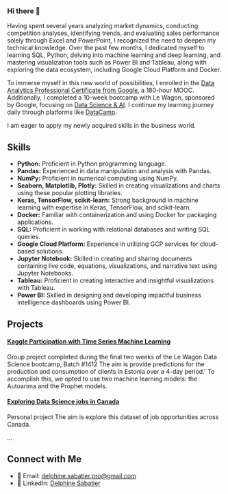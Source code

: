 ### Hi there 👋

Having spent several years analyzing market dynamics, conducting competition analyses, identifying trends, and evaluating sales performance solely through Excel and PowerPoint, I recognized the need to deepen my technical knowledge. Over the past few months, I dedicated myself to learning SQL, Python, delving into machine learning and deep learning, and mastering visualization tools such as Power BI and Tableau, along with exploring the data ecosystem, including Google Cloud Platform and Docker.

To immerse myself in this new world of possibilities, I enrolled in the [Data Analytics Professional Certificate from Google](https://www.coursera.org/professional-certificates/google-data-analytics), a 180-hour MOOC. Additionally, I completed a 10-week bootcamp with Le Wagon, sponsored by Google, focusing on [Data Science & AI](https://www.lewagon.com/fr/paris/data-science-course). I continue my learning journey daily through platforms like [DataCamp](https://www.datacamp.com/).

I am eager to apply my newly acquired skills in the business world.

## Skills

- **Python:** Proficient in Python programming language.
- **Pandas:** Experienced in data manipulation and analysis with Pandas.
- **NumPy:** Proficient in numerical computing using NumPy.
- **Seaborn, Matplotlib, Plotly:** Skilled in creating visualizations and charts using these popular plotting libraries.
- **Keras, TensorFlow, scikit-learn:** Strong background in machine learning with expertise in Keras, TensorFlow, and scikit-learn.
- **Docker:** Familiar with containerization and using Docker for packaging applications.
- **SQL:** Proficient in working with relational databases and writing SQL queries.
- **Google Cloud Platform:** Experience in utilizing GCP services for cloud-based solutions.
- **Jupyter Notebook:** Skilled in creating and sharing documents containing live code, equations, visualizations, and narrative text using Jupyter Notebooks.
- **Tableau:** Proficient in creating interactive and insightful visualizations with Tableau.
- **Power BI:** Skilled in designing and developing impactful business intelligence dashboards using Power BI.

## Projects

#### [Kaggle Participation with Time Series Machine Learning](https://github.com/DelphineSabatier/Predict-Energy-Behavior-of-Prosumers)

Group project completed during the final two weeks of the Le Wagon Data Science bootcamp, Batch #1412
The aim is provide predictions for the production and consumption of clients in Estonia over a 4-day period.' To accomplish this, we opted to use two machine learning models: the Autoarima and the Prophet models.

#### [Exploring Data Science jobs in Canada](https://github.com/DelphineSabatier/data-science-jobs-canada-2024)

Personal project
The aim is explore this dataset of job opportunities across Canada.

...

## Connect with Me

- 📧 Email: delphine.sabatier.pro@gmail.com
- :large_blue_circle: LinkedIn: [Delphine Sabatier](https://www.linkedin.com/in/delphinesabatier/)

<!--
**DelphineSabatier/DelphineSabatier** is a ✨ _special_ ✨ repository because its `README.md` (this file) appears on your GitHub profile.
![outils](https://github.com/DelphineSabatier/DelphineSabatier/assets/146428961/ab7d720e-6cc0-4f82-b282-85f13d369841)

## GitHub Stats

[![Your GitHub stats](https://github-readme-stats.vercel.app/api?username=yourusername)](https://github.com/anuraghazra/github-readme-stats)

Here are some ideas to get you started:

- 🔭 I’m currently working on ...
- 🌱 I’m currently learning ...
- 👯 I’m looking to collaborate on ...
- 🤔 I’m looking for help with ...
- 💬 Ask me about ...
- 📫 How to reach me: ...
- 😄 Pronouns: ...
- ⚡ Fun fact: ...
-->
